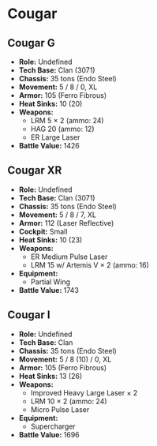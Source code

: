 # Cougar
## Cougar G
- **Role:** Undefined
- **Tech Base:** Clan (3071)
- **Chassis:** 35 tons (Endo Steel)
- **Movement:** 5 / 8 / 0, XL
- **Armor:** 105 (Ferro Fibrous)
- **Heat Sinks:** 10 (20)
- **Weapons:**
  - LRM 5 × 2 (ammo: 24)
  - HAG 20 (ammo: 12)
  - ER Large Laser
- **Battle Value:** 1426

## Cougar XR
- **Role:** Undefined
- **Tech Base:** Clan (3071)
- **Chassis:** 35 tons (Endo Steel)
- **Movement:** 5 / 8 / 7, XL
- **Armor:** 112 (Laser Reflective)
- **Cockpit:** Small
- **Heat Sinks:** 10 (23)
- **Weapons:**
  - ER Medium Pulse Laser
  - LRM 15 w/ Artemis V × 2 (ammo: 16)
- **Equipment:**
  - Partial Wing
- **Battle Value:** 1743

## Cougar I
- **Role:** Undefined
- **Tech Base:** Clan
- **Chassis:** 35 tons (Endo Steel)
- **Movement:** 5 / 8 (10) / 0, XL
- **Armor:** 105 (Ferro Fibrous)
- **Heat Sinks:** 13 (26)
- **Weapons:**
  - Improved Heavy Large Laser × 2
  - LRM 10 × 2 (ammo: 24)
  - Micro Pulse Laser
- **Equipment:**
  - Supercharger
- **Battle Value:** 1696

